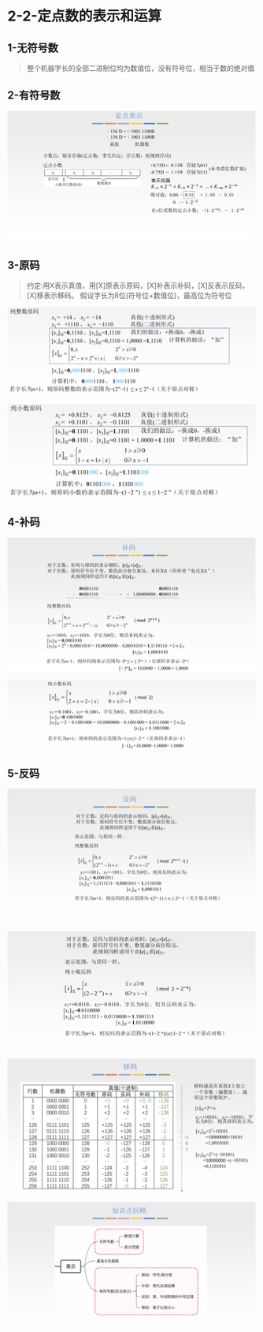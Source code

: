 # 2-2-定点数的表示和运算

## 1-无符号数

> 整个机器字长的全部二进制位均为数值位，没有符号位，相当于数的绝对值

## 2-有符号数

![](../../.gitbook/assets/image%20%2897%29.png)

## 3-原码

> 约定:用X表示真值，用\[X\]原表示原码，\[X\]补表示补码，\[X\]反表示反码，\[X\]移表示移码。 假设字长为8位\(符号位+数值位\)，最高位为符号位

![](../../.gitbook/assets/image%20%2830%29.png)

![](../../.gitbook/assets/image%20%2877%29.png)

## 4-补码

![](../../.gitbook/assets/image%20%2869%29.png)

![](../../.gitbook/assets/image%20%28141%29.png)

## 5-反码

![](../../.gitbook/assets/image%20%2896%29.png)

![](../../.gitbook/assets/image%20%28228%29.png)

![](../../.gitbook/assets/image%20%28319%29.png)

![](../../.gitbook/assets/image%20%2855%29.png)

